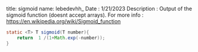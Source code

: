 title: sigmoid
name: lebedevhh_
Date : 1/21/2023 
Description : Output of the sigmoid function (doesnt accept arrays). For more info : https://en.wikipedia.org/wiki/Sigmoid_function


```java
static <T> T sigmoid(T number){
    return  1 /(1+Math.exp(-number));
}
```